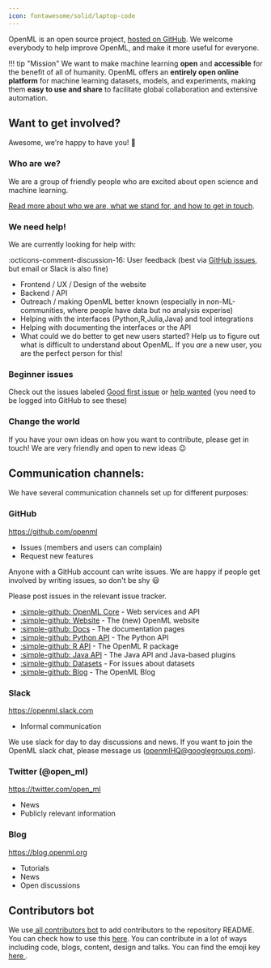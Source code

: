 ```yaml
---
icon: fontawesome/solid/laptop-code
---
```


OpenML is an open source project, <a href="https://github.com/openml">hosted on GitHub</a>. We welcome everybody to help improve OpenML, and make it more useful for everyone.

!!! tip "Mission"
    We want to make machine learning **open** and **accessible** for the benefit of all of humanity.
    OpenML offers an **entirely open online platform** for machine learning datasets, models, and experiments,
    making them **easy to use and share** to facilitate global collaboration and extensive automation.

## Want to get involved?

Awesome, we're happy to have you! :tada:

### Who are we?

We are a group of friendly people who are excited about open science and machine learning. 

[Read more about who we are, what we stand for, and how to get in touch](https://www.openml.org/about).

### We need help!

We are currently looking for help with:

:octicons-comment-discussion-16: User feedback (best via [GitHub issues](https://github.com/openml), but email or Slack is also fine)

- Frontend / UX / Design of the website
- Backend / API
- Outreach / making OpenML better known (especially in non-ML-communities, where people have data but no analysis experise)
- Helping with the interfaces (Python,R,Julia,Java) and tool integrations
- Helping with documenting the interfaces or the API
- What could we do better to get new users started? Help us to figure out what is difficult to understand about OpenML. If you _are_ a new user, you are the perfect person for this!

### Beginner issues

Check out the issues labeled [Good first issue](https://github.com/issues?q=is%3Aopen+is%3Aissue+user%3Aopenml++label%3A%22Good+first+issue%22+) or [help wanted](https://github.com/issues?q=is%3Aopen+is%3Aissue+user%3Aopenml++label%3A%22help+wanted%22+) (you need to be logged into GitHub to see these)

### Change the world

If you have your own ideas on how you want to contribute, please get in touch! We are very friendly and open to new ideas :wink:

## Communication channels:

We have several communication channels set up for different purposes:

### GitHub

https://github.com/openml

- Issues (members and users can complain)
- Request new features

Anyone with a GitHub account can write issues. We are happy if people get involved by writing issues, so don't be shy :smiley:

Please post issues in the relevant issue tracker.

- <a href="https://github.com/openml/OpenML">:simple-github: OpenML Core</a> - Web services and API
- <a href="https://github.com/openml/openml.org">:simple-github: Website</a> - The (new) OpenML website
- <a href="https://github.com/openml/docs">:simple-github: Docs</a> - The documentation pages
- <a href="https://github.com/openml/python">:simple-github: Python API</a> - The Python API
- <a href="https://github.com/openml/r">:simple-github: R API</a> - The OpenML R package
- <a href="https://github.com/openml/java">:simple-github: Java API</a> - The Java API and Java-based plugins
- <a href="https://github.com/openml/data">:simple-github: Datasets</a> - For issues about datasets
- <a href="https://github.com/openml/blog">:simple-github: Blog</a> - The OpenML Blog

### Slack

https://openml.slack.com

- Informal communication

We use slack for day to day discussions and news. If you want to join the OpenML slack chat, please message us (openmlHQ@googlegroups.com).

### Twitter (@open_ml)

https://twitter.com/open_ml

- News
- Publicly relevant information

### Blog

https://blog.openml.org

- Tutorials
- News
- Open discussions

## Contributors bot

We use<a href="https://github.com/all-contributors/all-contributors-bot"> all contributors bot</a> to add contributors to the repository README. You can check how to use this <a href="https://allcontributors.org/docs/en/tooling">here</a>. You can contribute in a lot of ways including code, blogs, content, design and talks. You can find the emoji key<a href="https://allcontributors.org/docs/en/emoji-key"> here </a>.
